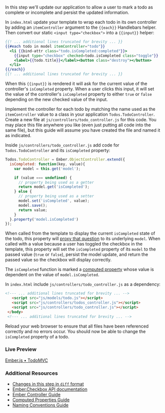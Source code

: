 In this step we'll update our application to allow a user to mark a todo as complete or incomplete and persist the updated information.

In `index.html` update your template to wrap each todo in its own controller by adding an `itemController` argument to the `{{each}}` Handlebars helper. Then convert our static `<input type="checkbox">` into a `{{input}}` helper:

```handlebars
{{! ... additional lines truncated for brevity ... }}
{{#each todo in model itemController="todo"}}
  <li {{bind-attr class="todo.isCompleted:completed"}}>
    {{input type="checkbox" checked=todo.isCompleted class="toggle"}}
    <label>{{todo.title}}</label><button class="destroy"></button>
  </li>
{{/each}}
{{! ... additional lines truncated for brevity ... }}
```

When this `{{input}}` is rendered it will ask for the current value of the controller's `isCompleted` property. When a user clicks this input, it will set the value of the controller's `isCompleted` property to either `true` or `false` depending on the new checked value of the input.

Implement the controller for each todo by matching the name used as the `itemController` value to a class in your application `Todos.TodoController`. Create a new file at `js/controllers/todo_controller.js` for this code. You may place this file anywhere you like (even just putting all code into the same file), but this guide will assume you have created the file and named it as indicated.

Inside `js/controllers/todo_controller.js` add code for `Todos.TodoController` and its `isCompleted` property:

```javascript
Todos.TodoController = Ember.ObjectController.extend({
  isCompleted: function(key, value){
    var model = this.get('model');

    if (value === undefined) {
      // property being used as a getter
      return model.get('isCompleted');
    } else {
      // property being used as a setter
      model.set('isCompleted', value);
      model.save();
      return value;
    }
  }.property('model.isCompleted')
});
```

When called from the template to display the current `isCompleted` state of the todo, this property will [proxy that question](http://emberjs.com/api/classes/Ember.ObjectController.html) to its underlying `model`. When called with a value because a user has toggled the checkbox in the template, this property will set the `isCompleted` property of its `model` to the passed value (`true` or `false`), persist the model update, and return the passed value so the checkbox will display correctly.

The `isCompleted` function is marked a [computed property](../../object-model/computed-properties/) whose value is dependent on the value of `model.isCompleted`.

In `index.html` include `js/controllers/todo_controller.js` as a dependency:

```html
<!--- ... additional lines truncated for brevity ... -->
   <script src="js/models/todo.js"></script>
   <script src="js/controllers/todos_controller.js"></script>
   <script src="js/controllers/todo_controller.js"></script>
 </body>
 <!--- ... additional lines truncated for brevity ... -->
```

 Reload your web browser to ensure that all files have been referenced correctly and no errors occur. You should now be able to change the `isCompleted` property of a todo.

### Live Preview
<a class="jsbin-embed" href="http://jsbin.com/gizopu/1/embed?output">Ember.js • TodoMVC</a><script src="https://static.jsbin.com/js/embed.js"></script>

### Additional Resources

  * [Changes in this step in `diff` format](https://github.com/emberjs/quickstart-code-sample/commit/8d469c04c237f39a58903a3856409a2592cc18a9)
  * [Ember.Checkbox API documentation](http://emberjs.com/api/classes/Ember.Checkbox.html)
  * [Ember Controller Guide](../../controllers/)
  * [Computed Properties Guide](../../object-model/computed-properties/)
  * [Naming Conventions Guide](../../concepts/naming-conventions/)
